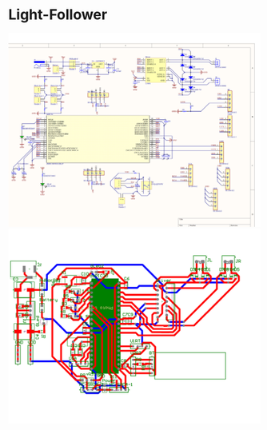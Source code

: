 # Light-Follower


<picture>
  <source media="(prefers-color-scheme: dark)" srcset="Final.png">
  <source media="(prefers-color-scheme: light)" srcset="Final.png">
  <img alt="Schematic for project" src="Final.png">
</picture>

<picture>
  <source media="(prefers-color-scheme: dark)" srcset="PCB.png">
  <source media="(prefers-color-scheme: light)" srcset="PCB.png">
  <img alt="PCB for project" src="PCB.png">
</picture>
